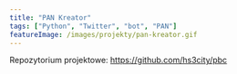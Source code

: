 ```yaml
---
title: "PAN Kreator"
tags: ["Python", "Twitter", "bot", "PAN"]
featureImage: /images/projekty/pan-kreator.gif
---
```


Repozytorium projektowe: <https://github.com/hs3city/pbc>